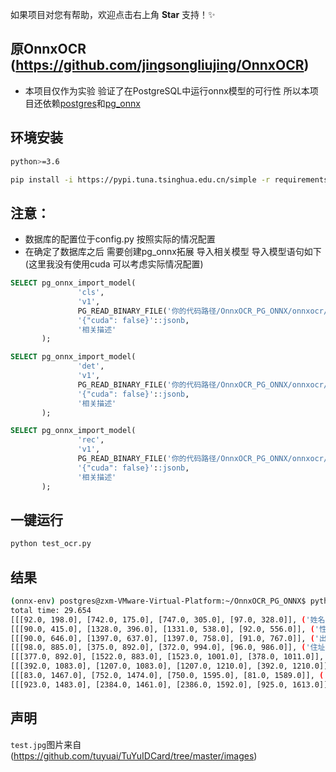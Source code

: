 如果项目对您有帮助，欢迎点击右上角 **Star** 支持！✨  
## **原OnnxOCR** (https://github.com/jingsongliujing/OnnxOCR)
- 本项目仅作为实验 验证了在PostgreSQL中运行onnx模型的可行性 所以本项目还依赖[postgres](https://github.com/postgres/postgres)和[pg_onnx](https://github.com/kibae/pg_onnx)

## **环境安装** 
```bash  
python>=3.6  

pip install -i https://pypi.tuna.tsinghua.edu.cn/simple -r requirements.txt  
```  

## **注意**：  
- 数据库的配置位于config.py 按照实际的情况配置
- 在确定了数据库之后 需要创建pg_onnx拓展 导入相关模型 导入模型语句如下(这里我没有使用cuda 可以考虑实际情况配置)
```sql
SELECT pg_onnx_import_model(
               'cls',
               'v1', 
               PG_READ_BINARY_FILE('你的代码路径/OnnxOCR_PG_ONNX/onnxocr/models/ppocrv5/cls/cls.onnx')::bytea,
               '{"cuda": false}'::jsonb, 
               '相关描述'
       );

SELECT pg_onnx_import_model(
               'det',
               'v1', 
               PG_READ_BINARY_FILE('你的代码路径/OnnxOCR_PG_ONNX/onnxocr/models/ppocrv5/det/det.onnx')::bytea,
               '{"cuda": false}'::jsonb, 
               '相关描述'
       );

SELECT pg_onnx_import_model(
               'rec',
               'v1', 
               PG_READ_BINARY_FILE('你的代码路径/OnnxOCR_PG_ONNX/onnxocr/models/ppocrv5/rec/rec.onnx')::bytea,
               '{"cuda": false}'::jsonb, 
               '相关描述'
       );
```

## **一键运行**
```bash  
python test_ocr.py  
```  

## **结果**
```bash
(onnx-env) postgres@zxm-VMware-Virtual-Platform:~/OnnxOCR_PG_ONNX$ python test_ocr.py
total time: 29.654
[[[92.0, 198.0], [742.0, 175.0], [747.0, 305.0], [97.0, 328.0]], ('姓名奥巴马', 0.9977725505828857)]
[[[90.0, 415.0], [1328.0, 396.0], [1331.0, 538.0], [92.0, 556.0]], ('性别男民族肯尼亚', 0.9989805296063423)]
[[[90.0, 646.0], [1397.0, 637.0], [1397.0, 758.0], [91.0, 767.0]], ('出生1961年8月4日', 0.9986594644459811)]
[[[98.0, 885.0], [375.0, 892.0], [372.0, 994.0], [96.0, 986.0]], ('住址', 0.9953028857707977)]
[[[377.0, 892.0], [1522.0, 883.0], [1523.0, 1001.0], [378.0, 1011.0]], ('华盛顿特区宜宾法尼亚', 0.9969237744808197)]
[[[392.0, 1083.0], [1207.0, 1083.0], [1207.0, 1210.0], [392.0, 1210.0]], ('大道1600号白宫', 0.9857945972018771)]
[[[83.0, 1467.0], [752.0, 1474.0], [750.0, 1595.0], [81.0, 1589.0]], ('公民身份号码', 0.9998583197593689)]
[[[923.0, 1483.0], [2384.0, 1461.0], [2386.0, 1592.0], [925.0, 1613.0]], ('123456196108047890', 0.996591372622384)]
```

## 声明
`test.jpg`图片来自(https://github.com/tuyuai/TuYuIDCard/tree/master/images)
